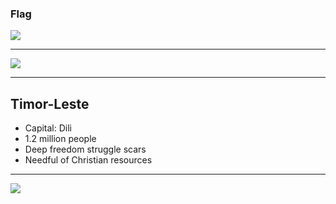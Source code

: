 ### Flag

![](https://upload.wikimedia.org/wikipedia/commons/2/26/Flag_of_East_Timor.svg)

---

![](https://upload.wikimedia.org/wikipedia/commons/b/bc/Timor_Leste_%28orthographic_projection%29.svg)

---

## Timor-Leste

-   Capital: Dili
-   1.2 million people
-   Deep freedom struggle scars
-   Needful of Christian resources

---

![](https://player.vimeo.com/video/74938939)
